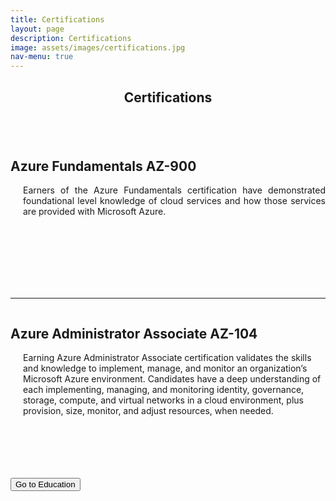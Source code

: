 ```yaml
---
title: Certifications
layout: page
description: Certifications
image: assets/images/certifications.jpg
nav-menu: true
---
```


<!-- Main -->
<div id="main">

<!-- Certifications -->
<section id="one">
	<div class="inner">
		<header class="major">
			<h1>Certifications</h1>
		</header>
        <!-- Certifications Description -->
        <p><span class="image right"><img src="{% link assets/images/fundamentals.jpg %}" alt="" /></span></p>
        <h2>Azure Fundamentals AZ-900</h2>
        <p style="margin-left: 20px" align="justify">Earners of the Azure Fundamentals certification have demonstrated foundational level knowledge of cloud services and how those services are provided with Microsoft Azure.</p>
        <br>
        <br>
        <br>   
        <br>
        <br>
        <br>
        <hr>
        <p><span class="image right"><img src="{% link assets/images/administrator.jpg %}" alt="" /></span></p>
        <h2>Azure Administrator Associate AZ-104</h2>
        <p style="margin-left: 20px">Earning Azure Administrator Associate certification validates the skills and knowledge to implement, manage, and monitor an organization’s Microsoft Azure environment. Candidates have a deep understanding of each implementing, managing, and monitoring identity, governance, storage, compute, and virtual networks in a cloud environment, plus provision, size, monitor, and adjust resources, when needed.</p>
      <br>
      <br>
      <br>
      <br>
      <br>
    </div>
</section>
</div>
  <!-- End Certifications Description -->
<!-- Go to education button -->
<form action="https://rferran.github.io/education.html">
    <input type="submit" value="Go to Education" />
</form>
<!-- End go to Education button -->
